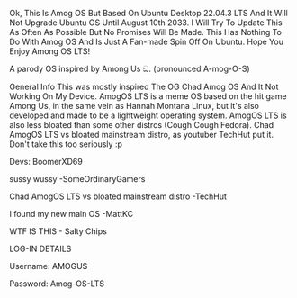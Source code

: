 Ok, This Is Amog OS But Based On Ubuntu Desktop 22.04.3 LTS And It Will Not Upgrade Ubuntu OS Until August 10th 2033. I Will Try To Update This As Often As Possible But No Promises Will Be Made. This Has Nothing To Do With Amog OS And Is Just A Fan-made Spin Off
On Ubuntu. Hope You Enjoy Among OS LTS!

A parody OS inspired by Among Us ඞ. (pronounced A-mog-O-S)

 

General Info
This was mostly inspired The OG Chad Amog OS And It Not Working On My Device. AmogOS LTS is a meme OS based on the hit game Among Us, in the same vein as Hannah Montana Linux, but it's also developed and made to be a lightweight operating system. AmogOS LTS is also less bloated than some other distros (Cough Cough Fedora). Chad AmogOS LTS vs bloated mainstream distro, as youtuber TechHut put it. Don't take this too seriously :p

Devs: BoomerXD69

sussy wussy -SomeOrdinaryGamers

Chad AmogOS LTS vs bloated mainstream distro -TechHut

I found my new main OS -MattKC

WTF IS THIS - Salty Chips


LOG-IN DETAILS

Username: AMOGUS

Password: Amog-OS-LTS


